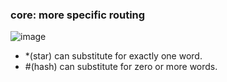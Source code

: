 ### core: more specific routing
![image](https://www.rabbitmq.com/img/tutorials/python-five.png)
* *(star) can substitute for exactly one word.
* #(hash) can substitute for zero or more words.
